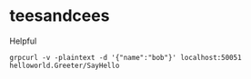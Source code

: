 # teesandcees

Helpful
```
grpcurl -v -plaintext -d '{"name":"bob"}' localhost:50051 helloworld.Greeter/SayHello
```
